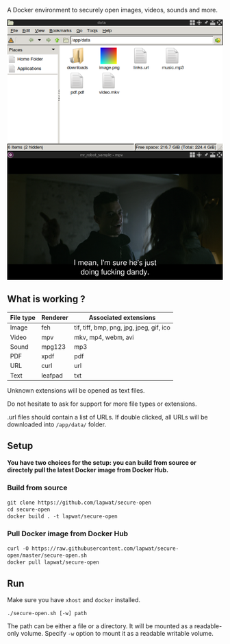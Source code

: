 A Docker environment to securely open images, videos, sounds and more.

![Screenshot](screenshot.png)

## What is working ?

File type | Renderer | Associated extensions
--- | --- | ---
Image | feh | tif, tiff, bmp, png, jpg, jpeg, gif, ico
Video | mpv | mkv, mp4, webm, avi
Sound | mpg123 | mp3
PDF | xpdf | pdf
URL | curl | url
Text | leafpad | txt

Unknown extensions will be opened as text files.

Do not hesitate to ask for support for more file types or extensions.

.url files should contain a list of URLs. If double clicked, all URLs will be downloaded into `/app/data/` folder.

## Setup

**You have two choices for the setup: you can build from source or directely pull the latest Docker image from Docker Hub.**

### Build from source

```
git clone https://github.com/lapwat/secure-open
cd secure-open
docker build . -t lapwat/secure-open
```

### Pull Docker image from Docker Hub

```
curl -O https://raw.githubusercontent.com/lapwat/secure-open/master/secure-open.sh
docker pull lapwat/secure-open
```

## Run

Make sure you have `xhost` and `docker` installed.

```
./secure-open.sh [-w] path
```

The path can be either a file or a directory. It will be mounted as a readable-only volume. Specify `-w` option to mount it as a readable writable volume.
